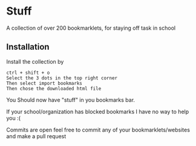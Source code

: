 
# Stuff

A collection of over 200 bookmarklets, for staying off task in school


## Installation

Install the collection by

```
ctrl + shift + o
Select the 3 dots in the top right corner
Then select import bookmarks
Then chose the downloaded html file
```
You Should now have "stuff" in you bookmarks bar.

If your school/organization has blocked bookmarks I have no way to help you :(

Commits are open feel free to commit any of your bookmarklets/websites and make a pull request


    
